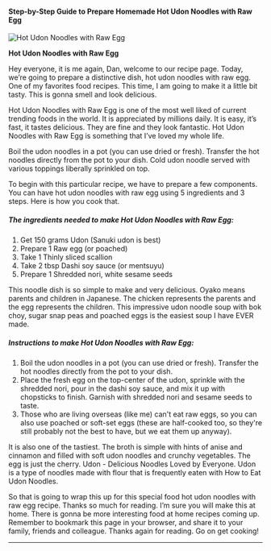             

#### Step-by-Step Guide to Prepare Homemade Hot Udon Noodles with Raw Egg

![Hot Udon Noodles with Raw Egg](https://img-global.cpcdn.com/recipes/5691315246333952/751x532cq70/hot-udon-noodles-with-raw-egg-recipe-main-photo.jpg)

**Hot Udon Noodles with Raw Egg**

Hey everyone, it is me again, Dan, welcome to our recipe page. Today, we’re going to prepare a distinctive dish, hot udon noodles with raw egg. One of my favorites food recipes. This time, I am going to make it a little bit tasty. This is gonna smell and look delicious.

Hot Udon Noodles with Raw Egg is one of the most well liked of current trending foods in the world. It is appreciated by millions daily. It is easy, it’s fast, it tastes delicious. They are fine and they look fantastic. Hot Udon Noodles with Raw Egg is something that I’ve loved my whole life.

Boil the udon noodles in a pot (you can use dried or fresh). Transfer the hot noodles directly from the pot to your dish. Cold udon noodle served with various toppings liberally sprinkled on top.

To begin with this particular recipe, we have to prepare a few components. You can have hot udon noodles with raw egg using 5 ingredients and 3 steps. Here is how you cook that.

##### The ingredients needed to make Hot Udon Noodles with Raw Egg:

1.  Get 150 grams Udon (Sanuki udon is best)
2.  Prepare 1 Raw egg (or poached)
3.  Take 1 Thinly sliced scallion
4.  Take 2 tbsp Dashi soy sauce (or mentsuyu)
5.  Prepare 1 Shredded nori, white sesame seeds

This noodle dish is so simple to make and very delicious. Oyako means parents and children in Japanese. The chicken represents the parents and the egg represents the children. This impressive udon noodle soup with bok choy, sugar snap peas and poached eggs is the easiest soup I have EVER made.

##### Instructions to make Hot Udon Noodles with Raw Egg:

1.  Boil the udon noodles in a pot (you can use dried or fresh). Transfer the hot noodles directly from the pot to your dish.
2.  Place the fresh egg on the top-center of the udon, sprinkle with the shredded nori, pour in the dashi soy sauce, and mix it up with chopsticks to finish. Garnish with shredded nori and sesame seeds to taste.
3.  Those who are living overseas (like me) can't eat raw eggs, so you can also use poached or soft-set eggs (these are half-cooked too, so they're still probably not the best to have, but we eat them up anyway).

It is also one of the tastiest. The broth is simple with hints of anise and cinnamon and filled with soft udon noodles and crunchy vegetables. The egg is just the cherry. Udon - Delicious Noodles Loved by Everyone. Udon is a type of noodles made with flour that is frequently eaten with How to Eat Udon Noodles.

So that is going to wrap this up for this special food hot udon noodles with raw egg recipe. Thanks so much for reading. I’m sure you will make this at home. There is gonna be more interesting food at home recipes coming up. Remember to bookmark this page in your browser, and share it to your family, friends and colleague. Thanks again for reading. Go on get cooking!

* * *